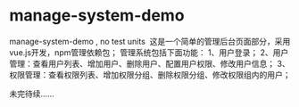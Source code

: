# manage-system-demo
manage-system-demo , no test units
  这是一个简单的管理后台页面部分，采用vue.js开发，npm管理依赖包；
管理系统包括下面功能：
1、用户登录；
2、用户管理：查看用户列表、增加用户、删除用户、配置用户权限、修改用户信息；
3、权限管理：查看权限列表、增加权限分组、删除权限分组、修改权限组内的用户；

未完待续......
